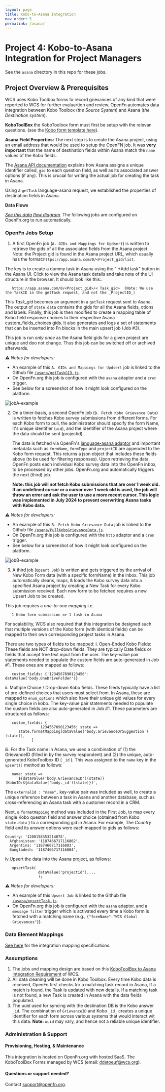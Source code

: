 ```yaml
---
layout: page
title: Kobo-to-Asana Integration
nav_order: 5
permalink: /asana/
---
```


# Project 4: Kobo-to-Asana Integration for Project Managers

See the `asana` directory in this repo for these jobs. 

## Project Overview & Prerequisites

WCS uses Kobo Toolbox forms to record grievances of any kind that were reported to WCS for further evaluartion and review.  OpenFn automates data integration between Kobo
Toolbox (_the Source System_) and Asana (_the Destination system_).

**KoboToolBox**
the KoboToolbox form must first be setup with the relevan questions. (see the [Kobo form template here](https://ee.kobotoolbox.org/x/ZsQtnyuY)).


**Asana Field Properties:**
 The next step is to create the Asana project, using an email address that would be used to setup the OpenFN job. 
It was **very important** that the name of  destination fields within Asana match the `name` values of the Kobo fields.

 The [Asana API documentation](https://developers.asana.com/docs) explains how Asana assigns a unique identifier called, `gid` to each question field, as well as its associated answer options (if any). This is crucial for writing the actual job for creating the task in Asana.

Using a `getTask` language-asana request, we established the properties of destination fields in Asana.

**Data Flows**

*[See this data flow diagram](https://lucid.app/documents/view/6221fa37-411d-49d2-93e7-b889c4f06511).* The following jobs are configured on OpenFn.org to run automatically.



### OpenFn Jobs Setup
 
1. A first OpenFn job (`A. GIDs and Mappings for Updsert`) is written to retrieve the gids of all the associated fields from the Asana project. Note: the Project gid is found in the Asana project URL, which usually has the format:`https://app.asana.com/0/<Project_gid/list`. 

The key is to create a dummy task in Asana using the " +Add task" button in the Asana UI. Click to view the Asana task details and take note of the UI structure in the browser. It should look like this:. 

       https://app.asana.com/0/<Project_gid>/< Task_gid>  (Note: We use the TaskID in the getTask request, and not the _ProjectID_)

This *Task_gid* becomes an argument in a `getTask` request sent to Asana. The output of `state.data` contains the gids for all the Asana fields, otions and labels. Finally, this job is then modified to  create a mapping table of Kobo field response choices to their respective Asana custom_fields_choices gids. It also generates and logs a set of statements that can be inserted into Fn blocks in the main upsert job (Job #3).

This job is run *only once* as the Asana field gids for a given project are unique and doo not change. Thus this job can be switched off or archived afterwards.

⚠ *Notes for developers:*
- An example of this `A. GIDs and Mappings for Updsert` job is linked to the Github file [`/asana/getTaskGID.js`](https://github.com/OpenFn/ConSoSci/blob/master/asana/getTaskGID.js).
- On OpenFn.org this job is configured with the `asana` adaptor and a `cron` trigger.
- See below for a screenshot of how it might look configured on the platform.  

![jobA-example](../job1_ex.png)

   
2. On a timer-basis, a second OpenFn job (`B. Fetch Kobo Grievance Data`) is written to fetches Kobo survey submissions from different forms. For each Kobo form to pull, the administrator should specify the form Name, it's unique identifier (`uid`), and the identifier of the Asana project where the data should be sent (projectid). 
   
   The data is fetched via OpenFn's [language-asana adaptor](https://github.com/OpenFn/language-asana) and important metadata such as `formName`, `formType` and `projectID` are appended to the Kobo form request. This returns a json object that includes these fields above (to be used for filtering responses).
  Upon retrieving the data, OpenFn posts each individual Kobo survey data into the OpenFn inbox, to be processed by other jobs.
   OpenFn.org and automatically triggers the next (third) job.

   **Note: this job will not fetch Kobo submissions that are over 1 week old. If an undefined cursor or a cursor over 1 week old is used, the job will throw an error and ask the user to use a more recent cursor. This logic was implemented in July 2024 to prevent overwriting Asana tasks with Kobo data.**

⚠ *Notes for developers:*
- An example of this `B. Fetch Kobo Grievance Data` job is linked to the Github file [`/asana/PullKoboGrievanceData.js`](https://github.com/OpenFn/ConSoSci/blob/master/asana/PullKoboGrievanceData.js).
- On OpenFn.org this job is configured with the `http` adaptor and a `cron` trigger. 
- See below for a screenshot of how it might look configured on the platform.  

![jobB-example](../job2_ex.png)
   
3. A third job (`Upsert Job`) is written and gets triggered by the arrival of New Kobo Form data  (with a specific formName) in the inbox. This job automatically cleans, maps, & loads the Kobo survey data into a specified Asana project by creating a New Task for every Kobo submission received. Each new form to be fetched requires a new Upsert Job to be created.

This job requires a  *one-to-one mapping* i.e. 

       1 Kobo form submission => 1 task in Asana 

For scalability, WCS also required that this integration be designed such that multiple versions of the Kobo form (with identical fields) can be mapped to their own corresponding project tasks in Asana. 

There are two types of fields to be mapped:
i. Open-Ended Kobo Fields: These fields are NOT drop-down fields. They are typically Date fields or fields that accept free text input from the user. The key-value pair statements needed to populate the custom fields are auto-generated in Job #1. These ones are mapped as follows: 

       custom_fields: {'1234567890123456': dataValue('body.OneDriveFolder')} 

ii. Multiple Choice / Drop-down Kobo fields. These fileds typically have a list of pre-defined choices that users must select from. In Asana, these are mapped to `enum_options` which also have their unique gid values for every single choice in kobo. The key-value pair statements needed to populate the custom fields are also auto-generated in Job #1. These parameters are structured as follows:

       custom_fields: {
                    1234567890123456: state =>
          state.formatMapping[dataValue('body.GrievanceOrSuggestion')(state)],
                }  

iii. For the Task name in Asana, we used a combination of (1) the GrievanceID (filled in by the survey respondent) and (2) the unique, auto-generated KoboToolbox ID ( `_id` ). This was assigned to the `name` key in the `upsert()` method as follows:

       name: state =>
         `${dataValue('body.GrievanceID')(state)} (KoboID:${dataValue('body._id')(state)})`, 

The `externalId : "name",` key-value pair was included as well, to create a unique reference between a task in Asana and another database, such as cross-referencing an Asana task with a customer record in a CRM.

Next, a `formatMapping` method was included in the First Job, to map every single Kobo queston field and answer choice (obtained from Kobo `state.data` ) to a corresponding gid in Asana. For example, The *Country* field and its answer options were each mapped to gids as follows:

   
    Country: '1200158353214078',
      Afghanistan: '1187466717116802',
      Argentina: '1187466717116803',
      Bangladesh: '1187466717116804', 
   


iv.Upsert the data into the Asana project, as follows:

       upsertTask(
                   dataValue('projectid'),...
                   );

⚠ *Notes for developers:*
- An example of this `Upsert Job`  is linked to the Github file [`/asana/upsertTask.js`](https://github.com/OpenFn/ConSoSci/blob/master/asana/upsertTask.js).
- On OpenFn.org this job is configured with the `asana` adaptor, and a `message filter` trigger which is activated every time a Kobo form is fetched with a matching name (e.g., `{"formName":"WCS Global Grievances"}`). 


### Data Element Mappings

[See here](https://docs.google.com/spreadsheets/d/18AXoD-ABl8gAGDpJHiBkK8oDP6YrEsF4/edit?usp=drive_web&ouid=102832098624169374758&rtpof=true) for the integration mapping specifications. 


### Assumptions

1. The jobs and mapping design are based on this [KoboToolBox to Asana Integration Requirement](https://docs.google.com/document/d/1blAjAyZ1UfDI-3zDdf38sXYqevroGQVHxOkFWseNTS4/edit#) of WCS.
2. All data cleaning will be done in Kobo Toolbox. Every time Kobo data is
   received, OpenFn first checks for a matching task record in Asana, If a match is found, the Task is updated with new details. If a matching task is not found, a new Task is created in Asana with the data fields populated.
3. The uuid used for syncing with the destination DB is the Kobo answer `_id`. The combination of `GrievanceID` and Kobo `_id_` creates a unique identifier for each form across various systems that would interact wit this data. **Note:** `uuid` may vary, and hence not a reliable unique identifier.


### Administration & Support
#### Provisioning, Hosting, & Maintenance
This integration is hosted on OpenFn.org with hosted SaaS. The KoboToolBox Forms managed by WCS (email: ddetoeuf@wcs.org).

####  Questions or support needed?
Contact support@openfn.org. 
